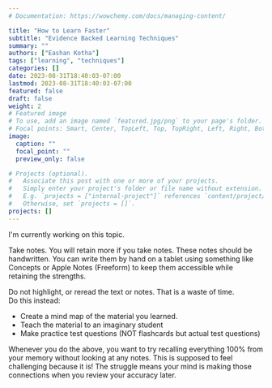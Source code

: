 ```yaml
---
# Documentation: https://wowchemy.com/docs/managing-content/

title: "How to Learn Faster"
subtitle: "Evidence Backed Learning Techniques"
summary: ""
authors: ["Eashan Kotha"]
tags: ["learning", "techniques"]
categories: []
date: 2023-08-31T18:40:03-07:00
lastmod: 2023-08-31T18:40:03-07:00
featured: false
draft: false
weight: 2
# Featured image
# To use, add an image named `featured.jpg/png` to your page's folder.
# Focal points: Smart, Center, TopLeft, Top, TopRight, Left, Right, BottomLeft, Bottom, BottomRight.
image:
  caption: ""
  focal_point: ""
  preview_only: false

# Projects (optional).
#   Associate this post with one or more of your projects.
#   Simply enter your project's folder or file name without extension.
#   E.g. `projects = ["internal-project"]` references `content/project/deep-learning/index.md`.
#   Otherwise, set `projects = []`.
projects: []
---
```

I'm currently working on this topic. 

Take notes. You will retain more if you take notes. 
These notes should be handwritten. You can write them by hand on a tablet using something like Concepts or Apple Notes (Freeform) to keep them accessible while retaining the strengths. 

Do not highlight, or reread the text or notes. That is a waste of time. <br>
Do this instead: <br>
- Create a mind map of the material you learned.
- Teach the material to an imaginary student
- Make practice test questions (NOT flashcards but actual test questions)

Whenever you do the above, you want to try recalling everything 100% from your memory without looking at any notes. This is supposed to feel challenging because it is! The struggle means your mind is making those connections when you review your accuracy later. 

